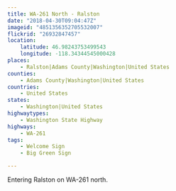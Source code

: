 ```yaml
---
title: WA-261 North - Ralston
date: "2018-04-30T09:04:47Z"
imageid: "4851356352705532007"
flickrid: "26932847457"
location:
    latitude: 46.98243753499543
    longitude: -118.34344545000428
places:
    - Ralston|Adams County|Washington|United States
counties:
    - Adams County|Washington|United States
countries:
    - United States
states:
    - Washington|United States
highwaytypes:
    - Washington State Highway
highways:
    - WA-261
tags:
    - Welcome Sign
    - Big Green Sign

---
```

Entering Ralston on WA-261 north.